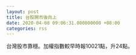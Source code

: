 ```yaml
---
layout: post
title: 台股開市後向上
date: 2020-04-08 09:06:31.000000000 +08:00
categories: rss
---
```


台灣股市靠穩。加權指數較早時報10021點，升24點。
